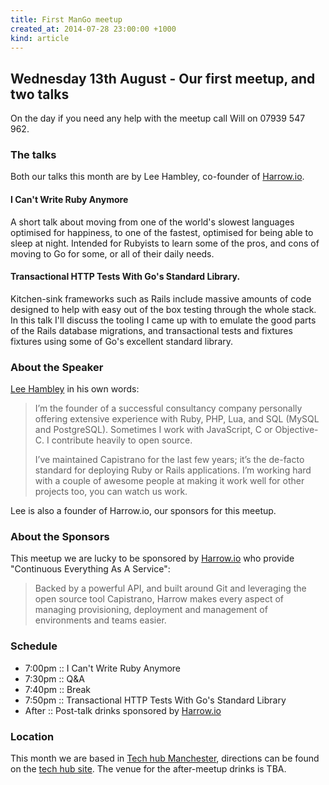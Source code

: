 ```yaml
---
title: First ManGo meetup
created_at: 2014-07-28 23:00:00 +1000
kind: article
---
```


## Wednesday 13th August - Our first meetup, and two talks

On the day if you need any help with the meetup call Will on 07939 547 962.

### The talks

Both our talks this month are by Lee Hambley, co-founder of [Harrow.io](http://Harrow.io).

#### I Can't Write Ruby Anymore

A short talk about moving from one of the world's slowest languages optimised for happiness, to one of the fastest, optimised for being able to sleep at night. Intended for Rubyists to learn some of the pros, and cons of moving to Go for some, or all of their daily needs.

#### Transactional HTTP Tests With Go's Standard Library.

Kitchen-sink frameworks such as Rails include massive amounts of code designed to help with easy out of the box testing through the whole stack. In this talk I'll discuss the tooling I came up with to emulate the good parts of the Rails database migrations, and transactional tests and fixtures fixtures using some of Go's excellent standard library.

### About the Speaker

[Lee Hambley](http://lee.hambley.name/) in his own words:

> I’m the founder of a successful consultancy company personally offering extensive experience with Ruby, PHP, Lua, and SQL (MySQL and PostgreSQL). Sometimes I work with JavaScript, C or Objective-C. I contribute heavily to open source.
>
> I’ve maintained Capistrano for the last few years; it’s the de-facto standard for deploying Ruby or Rails applications. I’m working hard with a couple of awesome people at making it work well for other projects too, you can watch us work.

Lee is also a founder of Harrow.io, our sponsors for this meetup.

### About the Sponsors

This meetup we are lucky to be sponsored by [Harrow.io](http://Harrow.io) who provide "Continuous Everything As A Service​":

> Backed by a powerful API, and built around Git and leveraging the open source tool Capistrano, Harrow makes every aspect of managing provisioning, deployment and management of environments and teams easier.


### Schedule

* 7:00pm :: I Can't Write Ruby Anymore
* 7:30pm :: Q&A
* 7:40pm :: Break
* 7:50pm :: Transactional HTTP Tests With Go's Standard Library
* After  :: Post-talk drinks sponsored by [Harrow.io](http://Harrow.io)

### Location

This month we are based in [Tech hub Manchester](http://manchester.techhub.com/), directions can be found on the [tech hub site](http://manchester.techhub.com/directions/manchester/). The venue for the after-meetup drinks is TBA.